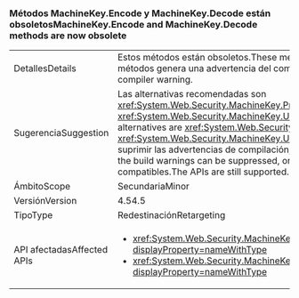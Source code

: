 ### <a name="machinekeyencode-and-machinekeydecode-methods-are-now-obsolete"></a><span data-ttu-id="ee3f1-101">Métodos MachineKey.Encode y MachineKey.Decode están obsoletos</span><span class="sxs-lookup"><span data-stu-id="ee3f1-101">MachineKey.Encode and MachineKey.Decode methods are now obsolete</span></span>

|   |   |
|---|---|
|<span data-ttu-id="ee3f1-102">Detalles</span><span class="sxs-lookup"><span data-stu-id="ee3f1-102">Details</span></span>|<span data-ttu-id="ee3f1-103">Estos métodos están obsoletos.</span><span class="sxs-lookup"><span data-stu-id="ee3f1-103">These methods are now obsolete.</span></span> <span data-ttu-id="ee3f1-104">La compilación del código que llama a estos métodos genera una advertencia del compilador.</span><span class="sxs-lookup"><span data-stu-id="ee3f1-104">Compilation of code that calls these methods produces a compiler warning.</span></span>|
|<span data-ttu-id="ee3f1-105">Sugerencia</span><span class="sxs-lookup"><span data-stu-id="ee3f1-105">Suggestion</span></span>|<span data-ttu-id="ee3f1-106">Las alternativas recomendadas son <xref:System.Web.Security.MachineKey.Protect(System.Byte[],System.String[])> y <xref:System.Web.Security.MachineKey.Unprotect(System.Byte[],System.String[])>.</span><span class="sxs-lookup"><span data-stu-id="ee3f1-106">The recommended alternatives are <xref:System.Web.Security.MachineKey.Protect(System.Byte[],System.String[])> and <xref:System.Web.Security.MachineKey.Unprotect(System.Byte[],System.String[])>.</span></span> <span data-ttu-id="ee3f1-107">Como alternativa, se pueden suprimir las advertencias de compilación, o que se pueden evitar utilizando un compilador anterior.</span><span class="sxs-lookup"><span data-stu-id="ee3f1-107">Alternatively, the build warnings can be suppressed, or they can be avoided by using an older compiler.</span></span> <span data-ttu-id="ee3f1-108">Las API siguen siendo compatibles.</span><span class="sxs-lookup"><span data-stu-id="ee3f1-108">The APIs are still supported.</span></span>|
|<span data-ttu-id="ee3f1-109">Ámbito</span><span class="sxs-lookup"><span data-stu-id="ee3f1-109">Scope</span></span>|<span data-ttu-id="ee3f1-110">Secundaria</span><span class="sxs-lookup"><span data-stu-id="ee3f1-110">Minor</span></span>|
|<span data-ttu-id="ee3f1-111">Versión</span><span class="sxs-lookup"><span data-stu-id="ee3f1-111">Version</span></span>|<span data-ttu-id="ee3f1-112">4.5</span><span class="sxs-lookup"><span data-stu-id="ee3f1-112">4.5</span></span>|
|<span data-ttu-id="ee3f1-113">Tipo</span><span class="sxs-lookup"><span data-stu-id="ee3f1-113">Type</span></span>|<span data-ttu-id="ee3f1-114">Redestinación</span><span class="sxs-lookup"><span data-stu-id="ee3f1-114">Retargeting</span></span>|
|<span data-ttu-id="ee3f1-115">API afectadas</span><span class="sxs-lookup"><span data-stu-id="ee3f1-115">Affected APIs</span></span>|<ul><li><xref:System.Web.Security.MachineKey.Encode(System.Byte[],System.Web.Security.MachineKeyProtection)?displayProperty=nameWithType></li><li><xref:System.Web.Security.MachineKey.Decode(System.String,System.Web.Security.MachineKeyProtection)?displayProperty=nameWithType></li></ul>|

